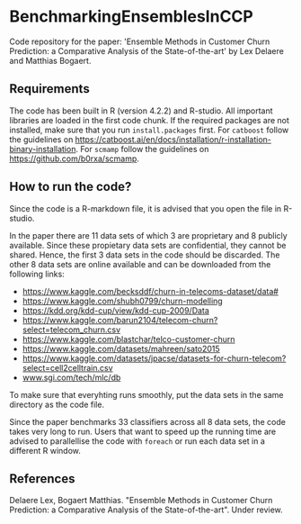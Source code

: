 # BenchmarkingEnsemblesInCCP

Code repository for the paper: 'Ensemble Methods in Customer Churn Prediction: a Comparative Analysis of the State-of-the-art' by Lex Delaere and Matthias Bogaert. 

## Requirements

The code has been built in R (version 4.2.2) and R-studio. All important libraries are loaded in the first code chunk. If the required packages are not installed, make sure that you run `install.packages` first. For `catboost` follow  the guidelines on https://catboost.ai/en/docs/installation/r-installation-binary-installation. For `scmamp` follow the guidelines on https://github.com/b0rxa/scmamp. 

## How to run the code? 

Since the code is a R-markdown file, it is advised that you open the file in R-studio. 

In the paper there are 11 data sets of which 3 are proprietary and 8 publicly available. Since these propietary data sets are confidential, they cannot be shared. Hence, the first 3 data sets in the code should be discarded. The other 8 data sets are online available and can be downloaded from the following links: 
* https://www.kaggle.com/becksddf/churn-in-telecoms-dataset/data# 
* https://www.kaggle.com/shubh0799/churn-modelling 
* https://kdd.org/kdd-cup/view/kdd-cup-2009/Data
* https://www.kaggle.com/barun2104/telecom-churn?select=telecom_churn.csv 
* https://www.kaggle.com/blastchar/telco-customer-churn 
* https://www.kaggle.com/datasets/mahreen/sato2015 
* https://www.kaggle.com/datasets/jpacse/datasets-for-churn-telecom?select=cell2celltrain.csv
* www.sgi.com/tech/mlc/db

To make sure that everyhting runs smoothly, put the data sets in the same directory as the code file. 

Since the paper benchmarks 33 classifiers across all 8 data sets, the code takes very long to run. Users that want to speed up the running time are advised to parallellise the code with `foreach` or run each data set in a different R window. 

## References

Delaere Lex, Bogaert Matthias. "Ensemble Methods in Customer Churn Prediction: a Comparative Analysis of the State-of-the-art". Under review. 

